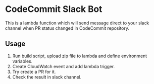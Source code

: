 CodeCommit Slack Bot
===

This is a lambda function which will send message direct to your slack channel when PR status changed in CodeCommit repository.

## Usage

1. Run build script,  upload zip file to lambda and define environment variables.
1. Create CloudWatch event and add lambda trigger.
1. Try create a PR for it.
1. Check the result in slack channel.
